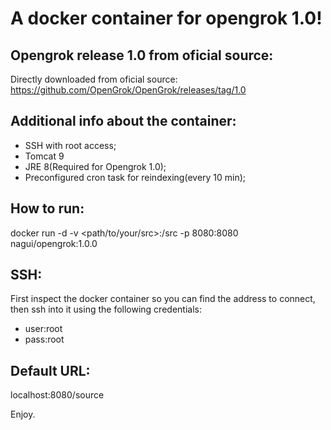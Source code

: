 # A docker container for opengrok 1.0!

## Opengrok release 1.0 from oficial source:
Directly downloaded from oficial source:
https://github.com/OpenGrok/OpenGrok/releases/tag/1.0

## Additional info about the container:
* SSH with root access;
* Tomcat 9
* JRE 8(Required for Opengrok 1.0);
* Preconfigured cron task for reindexing(every 10 min);

## How to run:
docker run -d -v <path/to/your/src>:/src -p 8080:8080 nagui/opengrok:1.0.0

## SSH:
First inspect the docker container so you can find the address to connect, then ssh into it using the following credentials:
* user:root
* pass:root

## Default URL:
localhost:8080/source

Enjoy.
